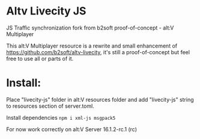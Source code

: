 # Altv Livecity JS
 JS Traffic synchronization fork from b2soft proof-of-concept - alt:V Multiplayer

This alt:V Multiplayer resource is a rewrite and small enhancement of https://github.com/b2soft/altv-livecity, it's still a proof-of-concept but feel free to use all or parts of it.

<h1>Install:</h1>

Place "livecity-js" folder in alt:V resources folder and add "livecity-js" string to resources section of server.toml.

Install dependencies `npm i xml-js msgpack5`

For now work correctly on alt:V Server 16.1.2-rc.1 (rc)
